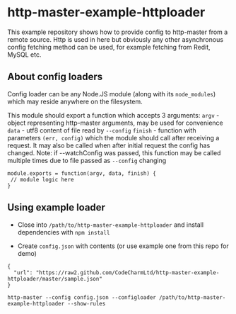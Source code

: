 http-master-example-httploader
==============================

This example repository shows how to provide config to http-master from a remote source. Http is used in here but obviously any other asynchronous config fetching method can be used, for example fetching from Redit, MySQL etc.

## About config loaders

Config loader can be any Node.JS module (along with its `node_modules`) which may reside anywhere on the filesystem.

This module should export a function which accepts 3 arguments:
`argv` - object representing http-master arguments, may be used for convenience
`data` - utf8 content of file read by `--config`
`finish` - function with parameters `(err, config)` which the module should call after receiving a request. It may also be called when after initial request the config has changed.
Note: if --watchConfig was passed, this function may be called multiple times due to file passed as `--config` changing
```
module.exports = function(argv, data, finish) {
 // module logic here
}
```

## Using example loader

* Close into `/path/to/http-master-example-httploader` and install dependencies with `npm install`

* Create `config.json` with contents (or use example one from this repo for demo)
```
{
  "url": "https://raw2.github.com/CodeCharmLtd/http-master-example-httploader/master/sample.json"
}
```

`http-master --config config.json --configloader /path/to/http-master-example-httploader --show-rules`
